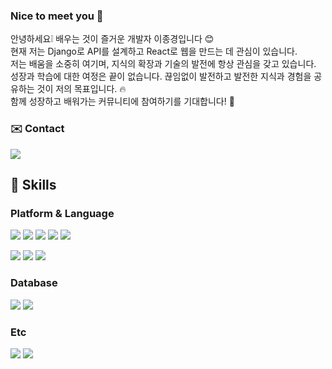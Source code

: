 <h3>Nice to meet you 👋</h3>
<p>
  안녕하세요❕ 배우는 것이 즐거운 개발자 이종경입니다 😊 <br/>
  현재 저는 Django로 API를 설계하고 React로 웹을 만드는 데 관심이 있습니다. <br/>
  저는 배움을 소중히 여기며, 지식의 확장과 기술의 발전에 항상 관심을 갖고 있습니다. <br/>
  성장과 학습에 대한 여정은 끝이 없습니다. 끊임없이 발전하고 발전한 지식과 경험을 공유하는 것이 저의 목표입니다. 🔥<br/>
  함께 성장하고 배워가는 커뮤니티에 참여하기를 기대합니다! 🙌
</p>


<h3>✉️ Contact</h3>
<a href="mailto:gyoung3063413@naver.com"><img src="https://img.shields.io/badge/Mail-03C75A?style=flat-square&logo=Naver&logoColor=white&link=gyoung3063413@naver.com"/></a> 

<h2>🔧 Skills </h2>
 
<h3>Platform & Language</h3>
<p>
  <img src="https://img.shields.io/badge/React-61DAFB?style=flat-square&logo=React&logoColor=white"/>
  <img src="https://img.shields.io/badge/Node.js-339933?style=flat-square&logo=Node.js&logoColor=white"/>
  <img src="https://img.shields.io/badge/Express-000000?style=flat-square&logo=Express&logoColor=white"/>
  <img src="https://img.shields.io/badge/Django-092E20?style=flat-square&logo=Django&logoColor=white"/>
  <img src="https://img.shields.io/badge/Flask-000000?style=flat-square&logo=Flask&logoColor=white"/>
</p>
<p>
  <img src="https://img.shields.io/badge/Javascript-F7DF1E?style=flat-square&logo=Javascript&logoColor=white"/>
  <img src="https://img.shields.io/badge/Typescript-3178C6?style=flat-square&logo=Typescript&logoColor=white"/>
  <img src="https://img.shields.io/badge/Python-3776AB?style=flat-square&logo=Python&logoColor=white"/>
</p>

<h3>Database</h3>
<p>
  <img src="https://img.shields.io/badge/MySQL-4479A1?style=flat-square&logo=MySQL&logoColor=white"/>
  <img src="https://img.shields.io/badge/MongoDB-47A248?style=flat-square&logo=MongoDB&logoColor=white"/>
</p>

<h3>Etc</h3>
<p>
  <img src="https://img.shields.io/badge/Git-F05032?style=flat-square&logo=Git&logoColor=white"/>
  <img src="https://img.shields.io/badge/Notion-000000?style=flat-square&logo=Notion&logoColor=white"/>
</p>
